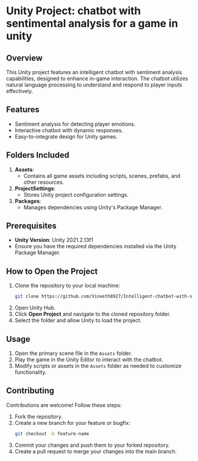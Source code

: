 # Unity Project: chatbot with sentimental analysis for a game in unity

## Overview
This Unity project features an intelligent chatbot with sentiment analysis capabilities, designed to enhance in-game interaction. The chatbot utilizes natural language processing to understand and respond to player inputs effectively.

## Features
- Sentiment analysis for detecting player emotions.
- Interactive chatbot with dynamic responses.
- Easy-to-integrate design for Unity games.

## Folders Included
1. **Assets**:
   - Contains all game assets including scripts, scenes, prefabs, and other resources.
2. **ProjectSettings**:
   - Stores Unity project configuration settings.
3. **Packages**:
   - Manages dependencies using Unity's Package Manager.

## Prerequisites
- **Unity Version**: Unity 2021.2.13f1
- Ensure you have the required dependencies installed via the Unity Package Manager.

## How to Open the Project
1. Clone the repository to your local machine:
   ```bash
   git clone https://github.com/Vineeth8927/Intelligent-chatbot-with-sentiment-analysis-for-a-Unity-game.git
   ```
2. Open Unity Hub.
3. Click **Open Project** and navigate to the cloned repository folder.
4. Select the folder and allow Unity to load the project.

## Usage
1. Open the primary scene file in the `Assets` folder.
2. Play the game in the Unity Editor to interact with the chatbot.
3. Modify scripts or assets in the `Assets` folder as needed to customize functionality.

## Contributing
Contributions are welcome! Follow these steps:
1. Fork the repository.
2. Create a new branch for your feature or bugfix:
   ```bash
   git checkout -b feature-name
   ```
3. Commit your changes and push them to your forked repository.
4. Create a pull request to merge your changes into the main branch.





